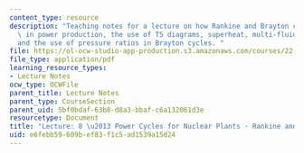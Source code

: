 ```yaml
---
content_type: resource
description: "Teaching notes for a lecture on how Rankine and Brayton cycles work\
  \ in power production, the use of TS diagrams, superheat, multi-fluid cycles\r\n\
  and the use of pressure ratios in Brayton cycles. "
file: https://ol-ocw-studio-app-production.s3.amazonaws.com/courses/22-091-nuclear-reactor-safety-spring-2008/e6febb59609bef83f1c5ad1539a15d24_MIT22_091S08_lec08note.pdf
file_type: application/pdf
learning_resource_types:
- Lecture Notes
ocw_type: OCWFile
parent_title: Lecture Notes
parent_type: CourseSection
parent_uid: 5bf0bdaf-63b8-d8a3-bbaf-c6a132061d3e
resourcetype: Document
title: "Lecture: 8 \u2013 Power Cycles for Nuclear Plants - Rankine and Brayton Cycles"
uid: e6febb59-609b-ef83-f1c5-ad1539a15d24
---
```

